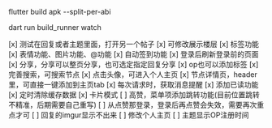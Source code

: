 flutter build apk --split-per-abi

dart run build_runner watch

[x] 测试在回复或者主题里面，打开另一个帖子
[x] 可修改展示楼层
[x] 标签功能
[x] 表情功能、图片功能、@功能
[x] 自动签到功能
[x] 登录后刷新登录前的页面
[x] 分享，分享可以整页分享，也可选定指定回复分享
[x] op也可以添加标签
[x] 完善搜索，可搜索节点
[x] 点击头像，可进入个人主页
[x] 节点详情页，header里，可直接一键添加到主页tab
[x] 每次请求时，获取消息提醒
[x] 添加已读功能
[x] 定时清除缓存数据
[x] 卡片模式
[ ] 高赞，菜单项添加跳转功能(目前位置跳转不精准，后期需要自己重写)
[ ] 从点赞那登录，登录后再点赞会失效，需要再次重点才可
[ ] 回复的imgur显示不出来
[ ] 修改个人主页
[ ] 主题显示OP注册时间
 